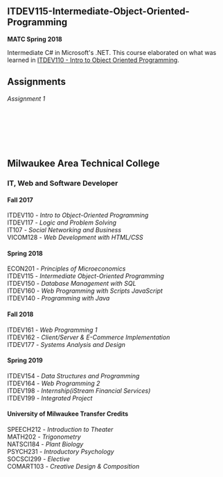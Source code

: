 ITDEV115-Intermediate-Object-Oriented-Programming
------
**MATC Spring 2018**

Intermediate C# in Microsoft's .NET.  This course elaborated on what was learned in [ITDEV110 - Intro to Object Oriented Programming](https://github.com/sudoSanto/ITDEV110-Intro-to-Object-Oriented-Programming "ITDEV110 GitHub Repository").

Assignments
------
*Assignment 1*

<br/>
<br/>
<br/>
<br/>
<br/>

Milwaukee Area Technical College
------
### IT, Web and Software Developer
#### Fall 2017
ITDEV110 - *Intro to Object-Oriented Programming*\
ITDEV117 - *Logic and Problem Solving*\
IT107 - *Social Networking and Business*\
VICOM128 - *Web Development with HTML/CSS*

#### Spring 2018
ECON201 - *Principles of Microeconomics*\
ITDEV115 - *Intermediate Object-Oriented Programming*\
ITDEV150 - *Database Management with SQL*\
ITDEV160 - *Web Programming with Scripts JavaScript*\
ITDEV140 - *Programming with Java*

#### Fall 2018
ITDEV161 - *Web Programming 1*\
ITDEV162 - *Client/Server & E-Commerce Implementation*\
ITDEV177 - *Systems Analysis and Design*

#### Spring 2019
ITDEV154 - *Data Structures and Programming*\
ITDEV164 - *Web Programming 2*\
ITDEV198 - *Internship(iStream Financial Services)*\
ITDEV199 - *Integrated Project*

#### University of Milwaukee Transfer Credits
SPEECH212 - *Introduction to Theater*\
MATH202 - *Trigonometry*\
NATSCI184 - *Plant Biology*\
PSYCH231 - *Introductory Psychology*\
SOCSCI299 - *Elective*\
COMART103 - *Creative Design & Composition*
